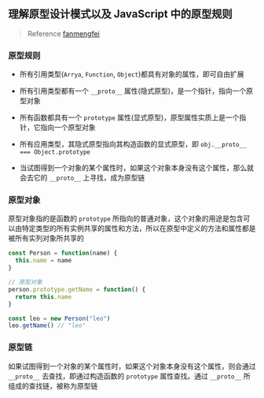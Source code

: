 ## 理解原型设计模式以及 JavaScript 中的原型规则

> Reference [fanmengfei](https://www.cnblogs.com/memphis-f/p/12029453.html)

### 原型规则

- 所有引用类型(`Arrya`, `Function`, `Object`)都具有对象的属性，即可自由扩展

- 所有引用类型都有一个 `__proto__` 属性(隐式原型)，是一个指针，指向一个原型对象

- 所有函数都具有一个 `prototype` 属性(显式原型)，原型属性实质上是一个指针，它指向一个原型对象

- 所有应用类型，其隐式原型指向其构造函数的显式原型，即 `obj.__proto__ === Object.prototype`

- 当试图得到一个对象的某个属性时，如果这个对象本身没有这个属性，那么就会去它的 `__proto__` 上寻找，成为原型链

### 原型对象

原型对象指的是函数的 `prototype` 所指向的普通对象，这个对象的用途是包含可以由特定类型的所有实例共享的属性和方法，所以在原型中定义的方法和属性都是被所有实列对象所共享的

```js
const Person = function(name) {
  this.name = name
}

// 原型对象
person.prototype.getName = function() {
  return this.name
}

const leo = new Person("leo")
leo.getName() // "leo"
```

### 原型链

如果试图得到一个对象的某个属性时，如果这个对象本身没有这个属性，则会通过 `__proto__` 去查找，即通过构造函数的 `prototype` 属性查找。通过 `__proto__` 所组成的查找链，被称为原型链